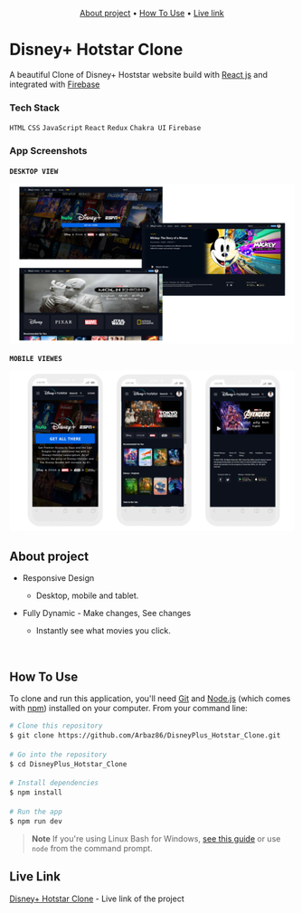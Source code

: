<p align="center">
  <a href="#about-project">About project</a> •
  <a href="#how-to-use">How To Use</a> •
  <a href="#live-link">Live link</a>
</p>

# Disney+ Hotstar Clone

A beautiful Clone of Disney+ Hoststar website build with <a href="https://reactjs.org/" target="_blank">React js</a> and integrated with <a href="https://firebase.google.com/" target="_blank">Firebase</a>



### Tech Stack

`HTML` `CSS` `JavaScript` `React` `Redux` `Chakra UI` `Firebase`



### App Screenshots

**`DESKTOP VIEW`**

![App Screenshot](./public/readme/responsive_on_desktop.png)

**`MOBILE VIEWES`**
<br />

![App Screenshot](./public/readme/responsive_on_mobile.png)

## About project

* Responsive Design
  - Desktop, mobile and tablet.

* Fully Dynamic - Make changes, See changes
  - Instantly see what movies you click.

<br/>



## How To Use

To clone and run this application, you'll need [Git](https://git-scm.com) and [Node.js](https://nodejs.org/en/download/) (which comes with [npm](http://npmjs.com)) installed on your computer. From your command line:

```bash
# Clone this repository
$ git clone https://github.com/Arbaz86/DisneyPlus_Hotstar_Clone.git

# Go into the repository
$ cd DisneyPlus_Hotstar_Clone

# Install dependencies
$ npm install

# Run the app
$ npm run dev
```

> **Note**
> If you're using Linux Bash for Windows, [see this guide](https://www.howtogeek.com/261575/how-to-run-graphical-linux-desktop-applications-from-windows-10s-bash-shell/) or use `node` from the command prompt.



## Live Link

[Disney+ Hotstar Clone](https://disneyplus-clone-ac099.web.app/) - Live link of the project



